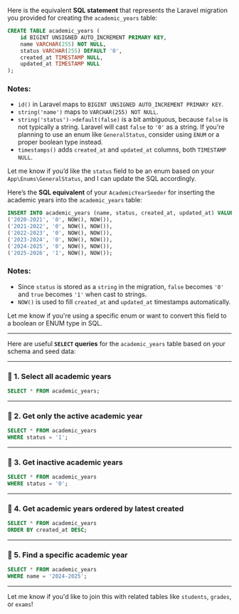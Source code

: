 Here is the equivalent **SQL statement** that represents the Laravel migration you provided for creating the `academic_years` table:

```sql
CREATE TABLE academic_years (
    id BIGINT UNSIGNED AUTO_INCREMENT PRIMARY KEY,
    name VARCHAR(255) NOT NULL,
    status VARCHAR(255) DEFAULT '0',
    created_at TIMESTAMP NULL,
    updated_at TIMESTAMP NULL
);
```

### Notes:
- `id()` in Laravel maps to `BIGINT UNSIGNED AUTO_INCREMENT PRIMARY KEY`.
- `string('name')` maps to `VARCHAR(255) NOT NULL`.
- `string('status')->default(false)` is a bit ambiguous, because `false` is not typically a string. Laravel will cast `false` to `'0'` as a string. If you're planning to use an enum like `GeneralStatus`, consider using `ENUM` or a proper boolean type instead.
- `timestamps()` adds `created_at` and `updated_at` columns, both `TIMESTAMP NULL`.

Let me know if you’d like the `status` field to be an enum based on your `App\Enums\GeneralStatus`, and I can update the SQL accordingly.


Here’s the **SQL equivalent** of your `AcademicYearSeeder` for inserting the academic years into the `academic_years` table:

```sql
INSERT INTO academic_years (name, status, created_at, updated_at) VALUES
('2020-2021', '0', NOW(), NOW()),
('2021-2022', '0', NOW(), NOW()),
('2022-2023', '0', NOW(), NOW()),
('2023-2024', '0', NOW(), NOW()),
('2024-2025', '0', NOW(), NOW()),
('2025-2026', '1', NOW(), NOW());
```

### Notes:
- Since `status` is stored as a `string` in the migration, `false` becomes `'0'` and `true` becomes `'1'` when cast to strings.
- `NOW()` is used to fill `created_at` and `updated_at` timestamps automatically.

Let me know if you're using a specific enum or want to convert this field to a boolean or ENUM type in SQL.


---

Here are useful **`SELECT` queries** for the `academic_years` table based on your schema and seed data:

---

### 🔹 1. **Select all academic years**
```sql
SELECT * FROM academic_years;
```

---

### 🔹 2. **Get only the active academic year**
```sql
SELECT * FROM academic_years
WHERE status = '1';
```

---

### 🔹 3. **Get inactive academic years**
```sql
SELECT * FROM academic_years
WHERE status = '0';
```

---

### 🔹 4. **Get academic years ordered by latest created**
```sql
SELECT * FROM academic_years
ORDER BY created_at DESC;
```

---

### 🔹 5. **Find a specific academic year**
```sql
SELECT * FROM academic_years
WHERE name = '2024-2025';
```

---

Let me know if you'd like to join this with related tables like `students`, `grades`, or `exams`!